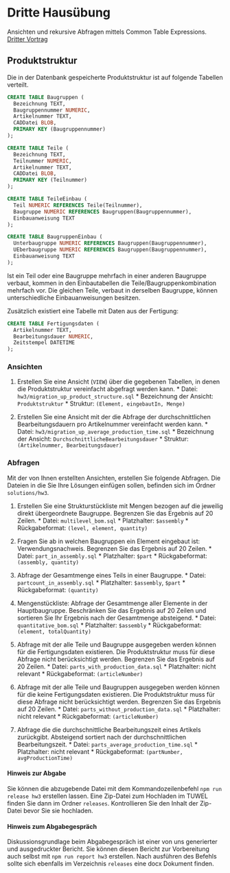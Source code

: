 # Dritte Hausübung

Ansichten und rekursive Abfragen mittels Common Table Expressions. [Dritter 
Vortrag](/assignments/lectures/lecture3.md)

## Produktstruktur
Die in der Datenbank gespeicherte Produktstruktur ist auf folgende Tabellen verteilt. 

```sql
CREATE TABLE Baugruppen (
  Bezeichnung TEXT,
  Baugruppennummer NUMERIC,
  Artikelnummer TEXT,
  CADDatei BLOB,
  PRIMARY KEY (Baugruppennummer)
);

CREATE TABLE Teile (
  Bezeichnung TEXT,
  Teilnummer NUMERIC,
  Artikelnummer TEXT,
  CADDatei BLOB,
  PRIMARY KEY (Teilnummer)
);

CREATE TABLE TeileEinbau (
  Teil NUMERIC REFERENCES Teile(Teilnummer),
  Baugruppe NUMERIC REFERENCES Baugruppen(Baugruppennummer),
  Einbauanweisung TEXT
);

CREATE TABLE BaugruppenEinbau (
  Unterbaugruppe NUMERIC REFERENCES Baugruppen(Baugruppennummer),
  UEberbaugruppe NUMERIC REFERENCES Baugruppen(Baugruppennummer),
  Einbauanweisung TEXT
);
```

Ist ein Teil oder eine Baugruppe mehrfach in einer anderen Baugruppe verbaut, 
kommen in den Einbautabellen die Teile/Baugruppenkombination mehrfach vor. 
Die gleichen Teile, verbaut in derselben Baugruppe, können unterschiedliche 
Einbauanweisungen besitzen.

Zusätzlich existiert eine Tabelle mit Daten aus der Fertigung:

```sql
CREATE TABLE Fertigungsdaten (
  Artikelnummer TEXT,
  Bearbeitungsdauer NUMERIC,
  Zeitstempel DATETIME
);
```

### Ansichten
  1. Erstellen Sie eine Ansicht (`VIEW`) über die gegebenen Tabellen, in denen die Produktstruktur vereinfacht abgefragt werden kann.
    * Datei: `hw3/migration_up_product_structure.sql`
    * Bezeichnung der Ansicht: `Produktstruktur`
    * Struktur: `(Element, eingebautIn, Menge)`

  2. Erstellen Sie eine Ansicht mit der die Abfrage der durchschnittlichen Bearbeitungsdauern pro Artikelnummer vereinfacht werden kann.
    * Datei: `hw3/migration_up_average_production_time.sql`
    * Bezeichnung der Ansicht: `DurchschnittlicheBearbeitungsdauer`
    * Struktur: `(Artikelnummer, Bearbeitungsdauer)`


### Abfragen
Mit der von Ihnen erstellten Ansichten, erstellen Sie folgende Abfragen. Die Dateien in die Sie Ihre Lösungen einfügen sollen, befinden sich im Ordner 
`solutions/hw3`.

  1. Erstellen Sie eine Strukturstückliste mit Mengen bezogen auf die jeweilig direkt übergeordnete Baugruppe. Begrenzen Sie das Ergebnis auf 20 Zeilen.
    * Datei: `multilevel_bom.sql`
    * Platzhalter: `$assembly`
    * Rückgabeformat: `(level, element, quantity)`
    
  2. Fragen Sie ab in welchen Baugruppen ein Element eingebaut ist: Verwendungsnachweis. Begrenzen Sie das Ergebnis auf 20 Zeilen.
    * Datei: `part_in_assembly.sql`
    * Platzhalter: `$part`
    * Rückgabeformat: `(assembly, quantity)`

  3. Abfrage der Gesamtmenge eines Teils in einer Baugruppe.
    * Datei: `partcount_in_assembly.sql`
    * Platzhalter: `$assembly`, `$part`
    * Rückgabeformat: `(quantity)`

  4. Mengenstückliste: Abfrage der Gesamtmenge aller Elemente in der Hauptbaugruppe. Beschränken Sie das Ergebnis auf 20 Zeilen und sortieren Sie Ihr Ergebnis nach der Gesamtmenge absteigend.
    * Datei: `quantitative_bom.sql`
    * Platzhalter: `$assembly`
    * Rückgabeformat: `(element, totalQuantity)` 

  5. Abfrage mit der alle Teile und Baugruppe ausgegeben werden können für die 
  Fertigungsdaten existieren. Die Produktstruktur muss für diese Abfrage nicht 
  berücksichtigt werden. Begrenzen Sie das Ergebnis auf 20 Zeilen.
    * Datei: `parts_with_production_data.sql`
    * Platzhalter: nicht relevant
    * Rückgabeformat: `(articleNumber)`

  6. Abfrage mit der alle Teile und Baugruppen ausgegeben werden können für die 
  keine Fertigungsdaten existieren. Die Produktstruktur muss für diese Abfrage 
  nicht berücksichtigt werden. Begrenzen Sie das Ergebnis auf 20 Zeilen.
    * Datei: `parts_without_production_data.sql`
    * Platzhalter: nicht relevant
    * Rückgabeformat: `(articleNumber)`

  7. Abfrage die die durchschnittliche Bearbeitungszeit eines Artikels 
  zurückgibt. Absteigend sortiert nach der durchschnittlichen Bearbeitungszeit.
    * Datei: `parts_average_production_time.sql`
    * Platzhalter: nicht relevant
    * Rückgabeformat: `(partNumber, avgProductionTime)` 


#### Hinweis zur Abgabe
Sie können die abzugebende Datei mit dem Kommandozeilenbefehl 
`npm run release hw3` erstellen lassen. Eine Zip-Datei zum Hochladen im TUWEL 
finden Sie dann im Ordner `releases`. Kontrollieren Sie den Inhalt der 
Zip-Datei bevor Sie sie hochladen.

#### Hinweis zum Abgabegespräch
Diskussionsgrundlage beim Abgabegespräch ist einer von uns generierter und 
ausgedruckter Bericht. Sie können diesen Bericht zur Vorbereitung auch selbst 
mit `npm run report hw3` erstellen. Nach ausführen des Befehls sollte sich 
ebenfalls im Verzeichnis `releases` eine docx Dokument finden.